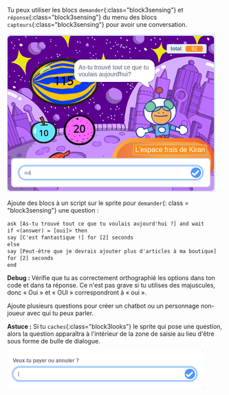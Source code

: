 
Tu peux utiliser les blocs `demander`{:class="block3sensing"} et `réponse`{:class="block3sensing"} du menu des blocs `capteurs`{:class="block3sensing"} pour avoir une conversation.

![Dialogue de demande avec oui comme entrée](images/ask-answer.png)

Ajoute des blocs à un script sur le sprite pour `demander`{: class = "block3sensing"} une question :

```blocks3
ask [As-tu trouvé tout ce que tu voulais aujourd'hui ?] and wait
if <(answer) = [oui]> then
say [C'est fantastique !] for [2] seconds
else
say [Peut-être que je devrais ajouter plus d'articles à ma boutique] for [2] seconds
end
```

**Debug :** Vérifie que tu as correctement orthographié les options dans ton code et dans ta réponse. Ce n'est pas grave si tu utilises des majuscules, donc « Oui » et « OUI » correspondront à « oui ».

Ajoute plusieurs questions pour créer un chatbot ou un personnage non-joueur avec qui tu peux parler.

**Astuce :** Si tu `caches`{:class="block3looks"} le sprite qui pose une question, alors la question apparaîtra à l'intérieur de la zone de saisie au lieu d'être sous forme de bulle de dialogue.

![Dialogue de demande avec la question à l'intérieur](images/ask-hidden-sprite.png)

